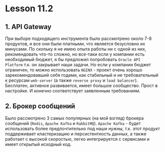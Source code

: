 # Lesson 11.2

## 1. API Gateway
При выборе подходящего инструмента было рассмотрено около 7-8 продуктов, и все они были платными, что является безусловно их минусами. По скольку я не имею опыта работы ни с одной из них, рекомендовать что-то сложно, но все-таки если у компании есть необходимый бюджет, я бы предложил попробовать `Oracle API Platform` т.к. он закрывает наши задачи. Но если у компании бюджет ограничен, то можно использовать `NGINX` - проект очень хорошо зарекомендовавший себя годами, как стабильный и не требовательный к ресурсам `web-server` (а также `reverse proxy` и `load balancer`). Бесплатен, активное развивается, имеет большое сообщество. Прост в настройке. И конечно соответствует заявленным требованиям.

## 2. Брокер сообщений
Было рассмотрено 3 самых популярных (на мой взгляд) брокера сообщений (`Redis`, `Apache Kafka` и `RabbitMQ`). `Apache Kafka` - будет использовать более предпочтительно под наши нужны, т.к. этот продукт поддерживает кластеризацию и персистентность данных, а также работает с высокой скоростью, легко интегрируется с сервисами и имеет открытый исходный код.
